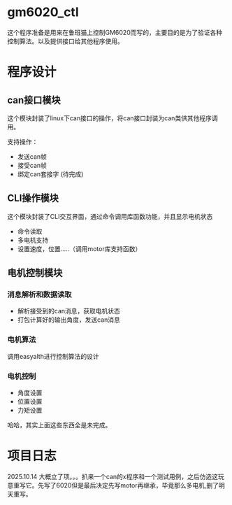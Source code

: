 # gm6020_ctl

这个程序准备是用来在鲁班猫上控制GM6020而写的，主要目的是为了验证各种控制算法。以及提供接口给其他程序使用。

# 程序设计

## can接口模块

这个模块封装了linux下can接口的操作，将can接口封装为can类供其他程序调用。

支持操作：
- 发送can帧
- 接受can帧
- 绑定can套接字
(待完成)

## CLI操作模块

这个模块封装了CLI交互界面，通过命令调用库函数功能，并且显示电机状态

- 命令读取
- 多电机支持
- 设置速度，位置.....（调用motor库支持函数）

## 电机控制模块

### 消息解析和数据读取

- 解析接受到的can消息，获取电机状态
- 打包计算好的输出角度，发送can消息

### 电机算法

调用easyalth进行控制算法的设计

### 电机控制

- 角度设置
- 位置设置
- 力矩设置

哈哈，其实上面这些东西全是未完成。

# 项目日志

2025.10.14 大概立了项。。。扒来一个can的x程序和一个测试用例，之后仿造这玩意重写它。先写了6020但是最后决定先写motor再继承，毕竟那么多电机,删了明天重写。